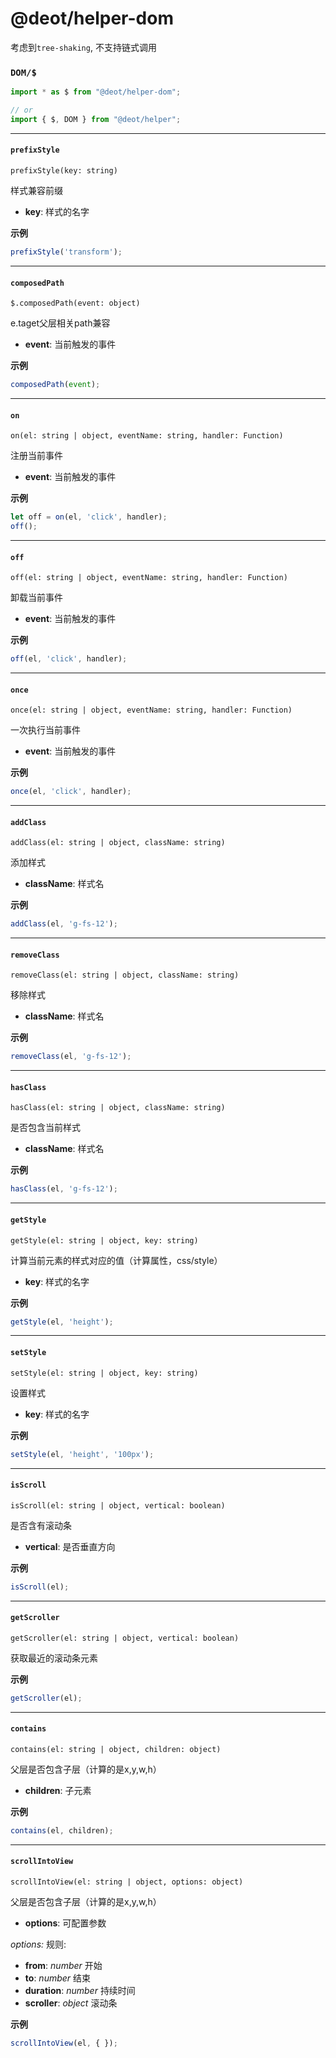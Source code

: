 # @deot/helper-dom

考虑到`tree-shaking`, 不支持链式调用

### `DOM/$` 


```js
import * as $ from "@deot/helper-dom";

// or
import { $, DOM } from "@deot/helper";
```

---

#### `prefixStyle`

`prefixStyle(key: string)`

样式兼容前缀

+ **key**: 样式的名字

**示例**
```javascript
prefixStyle('transform');
```

---

#### `composedPath`

`$.composedPath(event: object)`

e.taget父层相关path兼容

+ **event**: 当前触发的事件

**示例**
```javascript
composedPath(event);
```

---

#### `on`

`on(el: string | object, eventName: string, handler: Function)`

注册当前事件

+ **event**: 当前触发的事件

**示例**
```javascript
let off = on(el, 'click', handler);
off();
```

---

#### `off`

`off(el: string | object, eventName: string, handler: Function)`

卸载当前事件

+ **event**: 当前触发的事件

**示例**
```javascript
off(el, 'click', handler);
```

---

#### `once`

`once(el: string | object, eventName: string, handler: Function)`

一次执行当前事件

+ **event**: 当前触发的事件

**示例**
```javascript
once(el, 'click', handler);
```

---

#### `addClass`

`addClass(el: string | object, className: string)`

添加样式

+ **className**: 样式名

**示例**
```javascript
addClass(el, 'g-fs-12');
```

---

#### `removeClass`

`removeClass(el: string | object, className: string)`

移除样式

+ **className**: 样式名

**示例**
```javascript
removeClass(el, 'g-fs-12');
```

---

#### `hasClass`

`hasClass(el: string | object, className: string)`

是否包含当前样式

+ **className**: 样式名

**示例**
```javascript
hasClass(el, 'g-fs-12');
```

---

#### `getStyle`

`getStyle(el: string | object, key: string)`

计算当前元素的样式对应的值（计算属性，css/style）

+ **key**: 样式的名字

**示例**
```javascript
getStyle(el, 'height');
```

---

#### `setStyle`

`setStyle(el: string | object, key: string)`

设置样式

+ **key**: 样式的名字

**示例**
```javascript
setStyle(el, 'height', '100px');
```


---

#### `isScroll`

`isScroll(el: string | object, vertical: boolean)`

是否含有滚动条

+ **vertical**: 是否垂直方向

**示例**
```javascript
isScroll(el);
```

---

#### `getScroller`

`getScroller(el: string | object, vertical: boolean)`

获取最近的滚动条元素

**示例**
```javascript
getScroller(el);
```

---

#### `contains`

`contains(el: string | object, children: object)`

父层是否包含子层（计算的是x,y,w,h）

+ **children**: 子元素

**示例**
```javascript
contains(el, children);
```


---

#### `scrollIntoView`

`scrollIntoView(el: string | object, options: object)`

父层是否包含子层（计算的是x,y,w,h）

+ **options**: 可配置参数

*options:* 规则:
+ **from**: *number* 开始
+ **to**: *number* 结束
+ **duration**: *number* 持续时间
+ **scroller**: *object* 滚动条

**示例**
```javascript
scrollIntoView(el, { });
```

